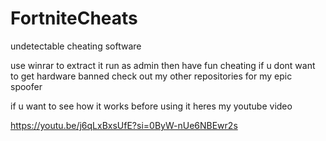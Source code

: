 # FortniteCheats
 undetectable cheating software

use winrar to extract it run as admin then have fun cheating if u dont want to get hardware banned check out my other repositories for my epic spoofer



if u want to see how it works before using it 
heres my youtube video 

https://youtu.be/j6qLxBxsUfE?si=0ByW-nUe6NBEwr2s


